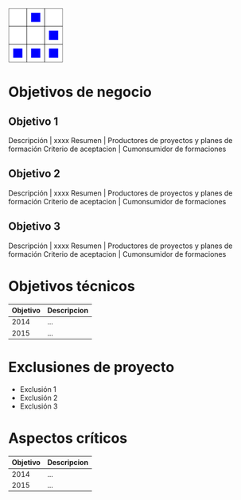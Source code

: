 [logo]:/art/logo/canhack.png
[about_logo]:/art/logo/logo.md
[![Nuestro logo][logo]][about_logo]


Objetivos de negocio
==================

Objetivo 1
--------------

Descripción | xxxx
Resumen | Productores de proyectos y planes de formación 
Criterio de aceptacion | Cumonsumidor de formaciones

Objetivo 2
--------------

Descripción | xxxx
Resumen | Productores de proyectos y planes de formación 
Criterio de aceptacion | Cumonsumidor de formaciones

Objetivo 3
--------------

Descripción | xxxx
Resumen | Productores de proyectos y planes de formación 
Criterio de aceptacion | Cumonsumidor de formaciones



Objetivos técnicos
==================


Objetivo | Descripcion
---------- | ------- 
2014 |  ...
2015 |  ...


Exclusiones de proyecto
=======================

* Exclusión 1
* Exclusión 2
* Exclusión 3


Aspectos críticos
==================


Objetivo | Descripcion
---------- | ------- 
2014 |  ...
2015 |  ...


